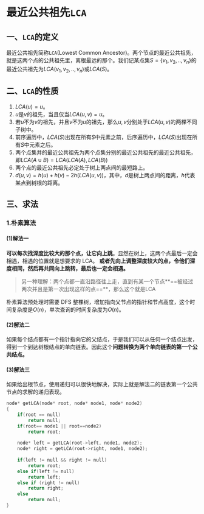 # 最近公共祖先`LCA`

## 一、`LCA`的定义

最近公共祖先简称`LCA`(Lowest Common Ancestor)。两个节点的最近公共祖先，就是这两个点的公共祖先里，离根最远的那个。我们记某点集$S=\{v_1,v_2,..,v_n\}$的最近公共祖先为$LCA(v_1,v_2,..,v_n)$或$LCA(S)$。



## 二、`LCA`的性质

1. $LCA(u)=u$。
2. $u$是$v$的祖先，当且仅当$LCA(u,v)=u$。
3.  若$u$不为$v$的祖先，并且$v$不为$u$的祖先，那么$u,v$分别处于$LCA(u,v)$的两棵不同子树中。
4. 前序遍历中，$LCA(S)$出现在所有$S$中元素之前，后序遍历中，$LCA(S)$出现在所有$S$中元素之后。
5. 两个点集并的最近公共祖先为两个点集分别的最近公共祖先的最近公共祖先，即$LCA(A\cup B)=LCA(LCA(A),LCA(B))$
6. 两个点的最近公共祖先必定处于树上两点间的最短路上。
7. $d(u,v)=h(u)+h(v)-2h(LCA(u,v))$，其中，$d$是树上两点间的距离，$h$代表某点到树根的距离。



## 三、求法

### 1.朴素算法

#### (1)解法一

**可以每次找深度比较大的那个点，让它向上跳**。显然在树上，这两个点最后一定会相遇，相遇的位置就是想要求的 LCA。 **或者先向上调整深度较大的点，令他们深度相同，然后再共同向上跳转，最后也一定会相遇。**

> 另一种理解：两个点都一直沿路径往上走，直到有某一个节点**==被经过两次并且是第一次出现这样的点==**，那么这个就是LCA

朴素算法预处理时需要 DFS 整棵树，增加指向父节点的指针和节点高度，这个时间复杂度是$O(n)$，单次查询的时间复杂度为$O(n)$。

#### (2)解法二

如果每个结点都有一个指针指向它的父结点，于是我们可以从任何一个结点出发，得到一个到达树根结点的单向链表。因此这个**问题转换为两个单向链表的第一个公共结点。**

#### (3)解法三

如果给出根节点，使用递归可以很快地解决，实际上就是解法二的链表第一个公共节点的求解的递归表现。

```c++
node* getLCA(node* root, node* node1, node* node2)  
{  
    if(root == null)  
        return null;  
    if(root== node1 || root==node2)  
        return root;  
  
    node* left = getLCA(root->left, node1, node2);  
    node* right = getLCA(root->right, node1, node2);  
  
    if(left != null && right != null)  
        return root;  
    else if(left != null)  
        return left;  
    else if (right != null)  
        return right;  
    else   
        return null;  
}  
```

